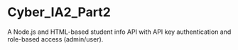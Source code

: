 # Cyber_IA2_Part2
A Node.js and HTML-based student info API with API key authentication and role-based access (admin/user).
